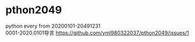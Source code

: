 # pthon2049  
python every from 20200101-20491231  
0001-2020.0101导言 https://github.com/yml980322037/pthon2049/issues/1
